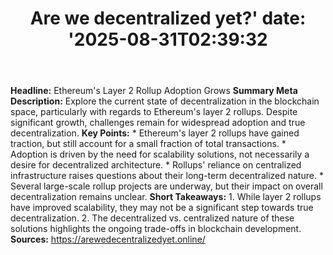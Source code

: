 ﻿---
title: "Are we decentralized yet?'
date: '2025-08-31T02:39:32"
category: "Markets"
summary: ""
slug: "are we decentralized yet"
source_urls:
  - "https://arewedecentralizedyet.online/"
seo:
  title: "Are we decentralized yet? | Hash n Hedge'
  description: '"
  keywords: ["news", "markets", "brief"]
---
**Headline:** Ethereum's Layer 2 Rollup Adoption Grows  **Summary Meta Description:** Explore the current state of decentralization in the blockchain space, particularly with regards to Ethereum's layer 2 rollups. Despite significant growth, challenges remain for widespread adoption and true decentralization.  **Key Points:**  * Ethereum's layer 2 rollups have gained traction, but still account for a small fraction of total transactions. * Adoption is driven by the need for scalability solutions, not necessarily a desire for decentralized architecture. * Rollups' reliance on centralized infrastructure raises questions about their long-term decentralized nature. * Several large-scale rollup projects are underway, but their impact on overall decentralization remains unclear.  **Short Takeaways:**  1. While layer 2 rollups have improved scalability, they may not be a significant step towards true decentralization. 2. The decentralized vs. centralized nature of these solutions highlights the ongoing trade-offs in blockchain development.  **Sources:**  https://arewedecentralizedyet.online/ 
